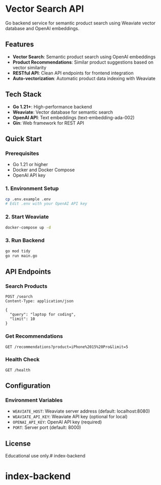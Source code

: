 # Vector Search API

Go backend service for semantic product search using Weaviate vector database and OpenAI embeddings.

## Features

- **Vector Search**: Semantic product search using OpenAI embeddings
- **Product Recommendations**: Similar product suggestions based on vector similarity
- **RESTful API**: Clean API endpoints for frontend integration
- **Auto-vectorization**: Automatic product data indexing with Weaviate

## Tech Stack

- **Go 1.21+**: High-performance backend
- **Weaviate**: Vector database for semantic search
- **OpenAI API**: Text embeddings (text-embedding-ada-002)
- **Gin**: Web framework for REST API

## Quick Start

### Prerequisites
- Go 1.21 or higher
- Docker and Docker Compose
- OpenAI API key

### 1. Environment Setup
```bash
cp .env.example .env
# Edit .env with your OpenAI API key
```

### 2. Start Weaviate
```bash
docker-compose up -d
```

### 3. Run Backend
```bash
go mod tidy
go run main.go
```

## API Endpoints

### Search Products
```http
POST /search
Content-Type: application/json

{
  "query": "laptop for coding",
  "limit": 10
}
```

### Get Recommendations
```http
GET /recommendations?product=iPhone%2015%20Pro&limit=5
```

### Health Check
```http
GET /health
```

## Configuration

### Environment Variables
- `WEAVIATE_HOST`: Weaviate server address (default: localhost:8080)
- `WEAVIATE_API_KEY`: Weaviate API key (optional for local)
- `OPENAI_API_KEY`: OpenAI API key (required)
- `PORT`: Server port (default: 8000)

## License

Educational use only.# index-backend
# index-backend
